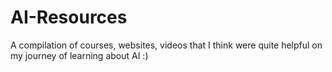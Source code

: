 # AI-Resources
A compilation of courses, websites, videos that I think were quite helpful on my journey of learning about AI :)
